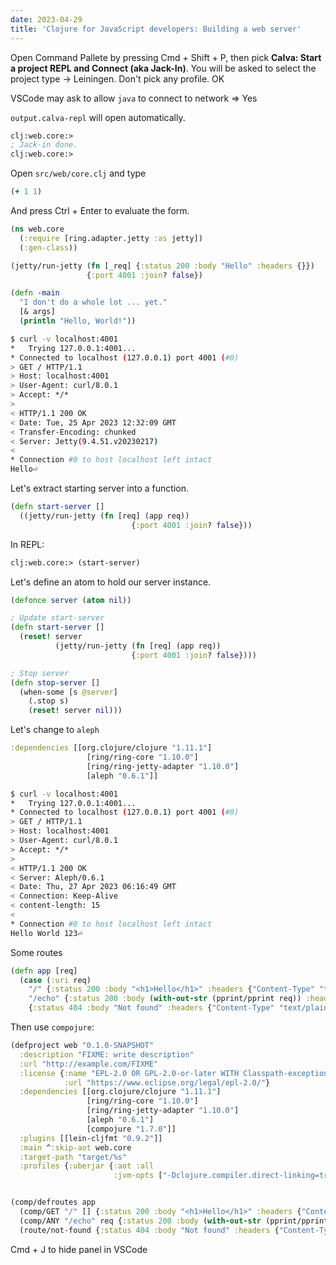 ```yaml
---
date: 2023-04-29
title: 'Clojure for JavaScript developers: Building a web server'
---
```


Open Command Pallete by pressing Cmd + Shift + P, then pick **Calva: Start a project REPL and Connect (aka Jack-In)**. You will be asked to select the project type -> Leiningen. Don't pick any profile. OK

VSCode may ask to allow `java` to connect to network => Yes

`output.calva-repl` will open automatically.

```clj
clj꞉web.core꞉> 
; Jack-in done.
clj꞉web.core꞉> 
```

Open `src/web/core.clj` and type

```clj
(+ 1 1)
```

And press Ctrl + Enter to evaluate the form.

```clj
(ns web.core
  (:require [ring.adapter.jetty :as jetty])
  (:gen-class))

(jetty/run-jetty (fn [_req] {:status 200 :body "Hello" :headers {}})
                 {:port 4001 :join? false})

(defn -main
  "I don't do a whole lot ... yet."
  [& args]
  (println "Hello, World!"))
```

```bash
$ curl -v localhost:4001
*   Trying 127.0.0.1:4001...
* Connected to localhost (127.0.0.1) port 4001 (#0)
> GET / HTTP/1.1
> Host: localhost:4001
> User-Agent: curl/8.0.1
> Accept: */*
>
< HTTP/1.1 200 OK
< Date: Tue, 25 Apr 2023 12:32:09 GMT
< Transfer-Encoding: chunked
< Server: Jetty(9.4.51.v20230217)
<
* Connection #0 to host localhost left intact
Hello⏎
```

Let's extract starting server into a function.

```clj
(defn start-server []
  ((jetty/run-jetty (fn [req] (app req))
                           {:port 4001 :join? false}))
```

In REPL:

```clj
clj꞉web.core꞉> (start-server)
```

Let's define an atom to hold our server instance.

```clj
(defonce server (atom nil))

; Update start-server
(defn start-server []
  (reset! server
          (jetty/run-jetty (fn [req] (app req))
                           {:port 4001 :join? false})))

; Stop server
(defn stop-server []
  (when-some [s @server]
    (.stop s)
    (reset! server nil)))
```

Let's change to `aleph`

```clj
:dependencies [[org.clojure/clojure "1.11.1"]
                 [ring/ring-core "1.10.0"]
                 [ring/ring-jetty-adapter "1.10.0"]
                 [aleph "0.6.1"]]
```

```bash
$ curl -v localhost:4001
*   Trying 127.0.0.1:4001...
* Connected to localhost (127.0.0.1) port 4001 (#0)
> GET / HTTP/1.1
> Host: localhost:4001
> User-Agent: curl/8.0.1
> Accept: */*
>
< HTTP/1.1 200 OK
< Server: Aleph/0.6.1
< Date: Thu, 27 Apr 2023 06:16:49 GMT
< Connection: Keep-Alive
< content-length: 15
<
* Connection #0 to host localhost left intact
Hello World 123⏎
```

Some routes

```clj
(defn app [req]
  (case (:uri req)
    "/" {:status 200 :body "<h1>Hello</h1>" :headers {"Content-Type" "text/html"}}
    "/echo" {:status 200 :body (with-out-str (pprint/pprint req)) :headers {"Content-Type" "text/plain"}}
    {:status 404 :body "Not found" :headers {"Content-Type" "text/plain"}}))
```

Then use `compojure`:

```clj
(defproject web "0.1.0-SNAPSHOT"
  :description "FIXME: write description"
  :url "http://example.com/FIXME"
  :license {:name "EPL-2.0 OR GPL-2.0-or-later WITH Classpath-exception-2.0"
            :url "https://www.eclipse.org/legal/epl-2.0/"}
  :dependencies [[org.clojure/clojure "1.11.1"]
                 [ring/ring-core "1.10.0"]
                 [ring/ring-jetty-adapter "1.10.0"]
                 [aleph "0.6.1"]
                 [compojure "1.7.0"]]
  :plugins [[lein-cljfmt "0.9.2"]]
  :main ^:skip-aot web.core
  :target-path "target/%s"
  :profiles {:uberjar {:aot :all
                       :jvm-opts ["-Dclojure.compiler.direct-linking=true"]}})
```

```clj

(comp/defroutes app
  (comp/GET "/" [] {:status 200 :body "<h1>Hello</h1>" :headers {"Content-Type" "text/html"}})
  (comp/ANY "/echo" req {:status 200 :body (with-out-str (pprint/pprint req)) :headers {"Content-Type" "text/plain"}})
  (route/not-found {:status 404 :body "Not found" :headers {"Content-Type" "text/plain"}}))
```

Cmd + J to hide panel in VSCode
